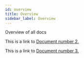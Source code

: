 ```yaml
---
id: overview
title: Overview
sidebar_label: Overview
---
```

Overview of all docs

This is a link to [Document number 2.](doc2.md)

This is a link to [Document number 3.](doc3.md)